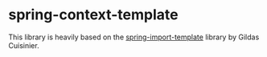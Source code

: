spring-context-template
=======================



This library is heavily based on the [spring-import-template](https://github.com/hikage/spring-import-template/blob/master/pom.xml) library by Gildas Cuisinier.